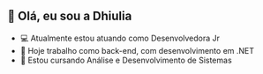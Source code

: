 ## 👋 Olá, eu sou a Dhiulia
- 💻 Atualmente estou atuando como Desenvolvedora Jr
- 👩 Hoje trabalho como back-end, com desenvolvimento em .NET
- 📗 Estou cursando Análise e Desenvolvimento de Sistemas
